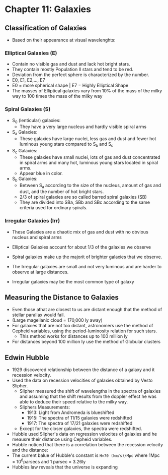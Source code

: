 # Chapter 11: Galaxies

## Classification of Galaxies

- Based on their appearance at visual wavelenghts:

### Elliptical Galaxies (E)

- Contain no visible gas and dust and lack hot bright stars.
- They contain mostly Population II stars and tend to be red.
- Deviation from the perfect sphere is characterized by the number.
- E0, E1, E2,..., E7
- E0 = more spherical shape | E7 = Highly Elliptical Shape
- The masses of Elliptical galaxies vary from 10% of the mass of the milky way to 100 times the mass of the milky way

### Spiral Galaxies (S)

- S<sub>0</sub> (lenticular) galaxies:
  - They have a very large nucleus and hardly visible spiral arms
- S<sub>a</sub> Galaxies:
  - These galaxies have large nuclei, less gas and dust and fewer hot luminous young stars compared to S<sub>b</sub> and S<sub>c</sub>
- S<sub>c</sub> Galaxies:
  - These galaxies have small nuclei, lots of gas and dust concentrated in spiral arms and many hot, luminous young stars located in spiral arms.
  - Appear blue in color.
- S<sub>b</sub> Galaxies:
  - Between S<sub>a</sub> according to the size of the nucleus, amount of gas and dust, and the number of hot bright stars.
  - 2/3 of spiral galaxies are so called barred spiral galaxies (SB)
  - They are divided into SBa, SBb and SBc according to the same criteria used for ordinary spirals.

### Irregular Galaxies (Irr)

- These Galaxies are a chaotic mix of gas and dust with no obvious nucleus and spiral arms

- Elliptical Galaxies account for about 1/3 of the galaxies we observe
- Spiral galaxies make up the majorit of brighter galaxies that we observe.
- The Irregular galaxies are small and not very luminous and are harder to observe at large distances.
- Irregular galaxies may be the most common type of galaxy

## Measuring the Distance to Galaxies

- Even those athat are closest to us are distant enough that the method of stellar parallax would fail.
- (Large magellanic cloud = 170,000 ly away)
- For galaxies that are not too distant, astronomers use the method of Cepheid variables, using the period-luminosity relation for such stars.
  - This method works for distances up to 100 million ly
- For distances beyond 100 million ly use the method of Globular clusters

## Edwin Hubble

- 1929 discovered relationship between the distance of a galaxy and it recession velocity.
- Used the data on recession velocities of galaxies obtained by Vesto Slipher.
  - Slipher measured the shift of wavelengths in the spectra of galaxies and assuming that the shift results from the doppler effect he was able to deduce their speed relative to the milky way.
  - Sliphers Measurements:
    - 1913: Light from Andromeda is blueshifted
    - 1915: The spectra of 11/15 galaxies were redshifted
    - 1917: The spectra of 17/21 galaxies were redshifted
  - Except for the closer galaxies, the spectra were redshifted.
- Hubble used Slipher's data on regression velocites of galaxies and he meausre their distance using Cepheid variables.
- Hubble noticed that there is a correlation between the recession velocity and the distance:
- The current balue of Hubble's constant is `H=70 (km/s)/Mpc` where 1Mpc = 10<sup>6</sup>parsecs and 1 parsec = 3.26ly
- Hubbles law reveals that the universe is expanding
